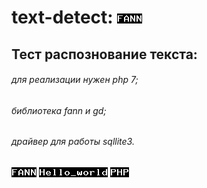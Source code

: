 # text-detect: ![GitHub Logo](/img/fann.png)


## Тест распознование текста:  
###### для реализации нужен php 7;  
###### библиотека fann и gd;  
###### драйвер для работы sqllite3.  
  
![GitHub Logo](/img/fann.png) ![GitHub Logo](/img/Hello_world.png) ![GitHub Logo](/img/php.png)
